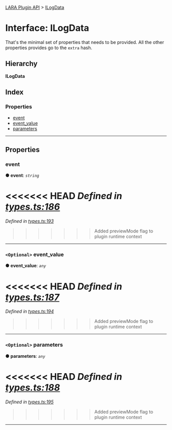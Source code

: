 [LARA Plugin API](../README.md) > [ILogData](../interfaces/ilogdata.md)

# Interface: ILogData

That's the minimal set of properties that needs to be provided. All the other properties provides go to the `extra` hash.

## Hierarchy

**ILogData**

## Index

### Properties

* [event](ilogdata.md#event)
* [event_value](ilogdata.md#event_value)
* [parameters](ilogdata.md#parameters)

---

## Properties

<a id="event"></a>

###  event

**● event**: *`string`*

<<<<<<< HEAD
*Defined in [types.ts:186](../../../lara-typescript/src/plugin-api/types.ts#L186)*
=======
*Defined in [types.ts:193](../../../lara-typescript/src/plugin-api/types.ts#L193)*
>>>>>>> Added previewMode flag to plugin runtime context

___
<a id="event_value"></a>

### `<Optional>` event_value

**● event_value**: *`any`*

<<<<<<< HEAD
*Defined in [types.ts:187](../../../lara-typescript/src/plugin-api/types.ts#L187)*
=======
*Defined in [types.ts:194](../../../lara-typescript/src/plugin-api/types.ts#L194)*
>>>>>>> Added previewMode flag to plugin runtime context

___
<a id="parameters"></a>

### `<Optional>` parameters

**● parameters**: *`any`*

<<<<<<< HEAD
*Defined in [types.ts:188](../../../lara-typescript/src/plugin-api/types.ts#L188)*
=======
*Defined in [types.ts:195](../../../lara-typescript/src/plugin-api/types.ts#L195)*
>>>>>>> Added previewMode flag to plugin runtime context

___

